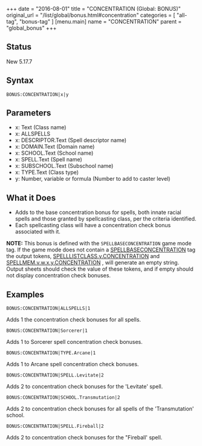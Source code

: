 +++
date = "2016-08-01"
title = "CONCENTRATION (Global: BONUS)"
original_url = "/list/global/bonus.html#concentration"
categories = [ "all-tag", "bonus-tag" ]
[menu.main]
    name = "CONCENTRATION"
    parent = "global_bonus"
+++

## Status

New 5.17.7

## Syntax

`BONUS:CONCENTRATION|x|y`

## Parameters

-   x: Text (Class name)
-   x: ALLSPELLS
-   x: DESCRIPTOR.Text (Spell descriptor name)
-   x: DOMAIN.Text (Domain name)
-   x: SCHOOL.Text (School name)
-   x: SPELL.Text (Spell name)
-   x: SUBSCHOOL.Text (Subschool name)
-   x: TYPE.Text (Class type)
-   y: Number, variable or formula (Number to add to
    caster level)



What it Does
------------

-   Adds to the base concentration bonus for spells, both innate racial
    spells and those granted by spellcasting class, per the
    criteria identified.
-   Each spellcasting class will have a concentration check bonus
    associated with it.

**NOTE:** This bonus is defined with the `SPELLBASECONCENTRATION` game
mode tag. If the game mode does not contain a
[SPELLBASECONCENTRATION](/list/system/gamemode-miscinfo/spellbaseconcentration.html)
tag the output tokens,
[SPELLLISTCLASS.y.CONCENTRATION](/outputsheet/tokens/spell.html#spelllist)
and
[SPELLMEM.v.w.x.y.CONCENTRATION](/outputsheet/tokens/spell.html#spellmem)
, will generate an empty string. Output sheets should check the value of
these tokens, and if empty should not display concentration check
bonuses.

Examples
--------

`BONUS:CONCENTRATION|ALLSPELLS|1`

Adds 1 the concentration check bonuses for all spells.

`BONUS:CONCENTRATION|Sorcerer|1`

Adds 1 to Sorcerer spell concentration check bonuses.

`BONUS:CONCENTRATION|TYPE.Arcane|1`

Adds 1 to Arcane spell concentration check bonuses.

`BONUS:CONCENTRATION|SPELL.Levitate|2`

Adds 2 to concentration check bonuses for the 'Levitate' spell.

`BONUS:CONCENTRATION|SCHOOL.Transmutation|2`

Adds 2 to concentration check bonuses for all spells of the
'Transmutation' school.

`BONUS:CONCENTRATION|SPELL.Fireball|2`

Adds 2 to concentration check bonuses for the "Fireball' spell.

